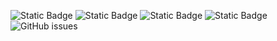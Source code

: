 ![Static Badge](https://img.shields.io/badge/blacklists-61-000000) ![Static Badge](https://img.shields.io/badge/blacklisted-2913150-cc0000) ![Static Badge](https://img.shields.io/badge/whitelisted-2250-00CC00) ![Static Badge](https://img.shields.io/badge/streaming_blacklist-28107-000000) ![GitHub issues](https://img.shields.io/github/issues/fabriziosalmi/blacklists)
